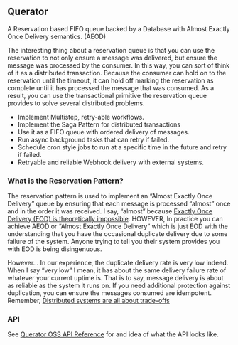 ## Querator
A Reservation based FIFO queue backed by a Database with Almost Exactly Once Delivery semantics. (AEOD)

The interesting thing about a reservation queue is that you can use the reservation to not only ensure
a message was delivered, but ensure the message was processed by the consumer. In this way, you can
sort of think of it as a distributed transaction. Because the consumer can hold on to the reservation
until the timeout, it can hold off marking the reservation as complete until it has processed the 
message that was consumed. As a result, you can use the transactional primitive the reservation queue 
provides to solve several distributed problems.

* Implement Multistep, retry-able workflows.
* Implement the Saga Pattern for distributed transactions
* Use it as a FIFO queue with ordered delivery of messages.
* Run async background tasks that can retry if failed.
* Schedule cron style jobs to run at a specific time in the future and retry if failed.
* Retryable and reliable Webhook delivery with external systems.

### What is the Reservation Pattern?
The reservation pattern is used to implement an “Almost Exactly Once Delivery” queue by ensuring that 
each message is processed “almost” once and in the order it was received. I say, “almost” because 
[Exactly Once Delivery (EOD) is theoretically impossible](https://bravenewgeek.com/you-cannot-have-exactly-once-delivery/).
HOWEVER, In practice you can achieve AEOD or “Almost Exactly Once Delivery” which is just EOD with the
understanding that you have the occasional duplicate delivery due to some failure of the system. 
Anyone trying to tell you their system provides you with EOD is being disingenuous.

However... In our experience, the duplicate delivery rate is very low indeed. When I say “very low” I 
mean, it has about the same delivery failure rate of whatever your current uptime is. That is to say, 
message delivery is about as reliable as the system it runs on. If you need additional protection against
duplication, you can ensure the messages consumed are idempotent. Remember, [Distributed systems are all 
about trade-offs](https://www.infoq.com/articles/cap-twelve-years-later-how-the-rules-have-changed/)

### API
See [Querator OSS API Reference](https://thrawn01-llc.stoplight.io/docs/querator-oss/924788fc33955-querator-oss-api) for and idea of what the API looks like.
